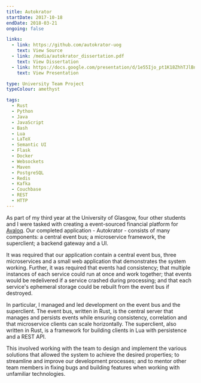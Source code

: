 ```yaml
---
title: Autokrator
startDate: 2017-10-18
endDate: 2018-03-21
ongoing: false

links:
  - link: https://github.com/autokrator-uog
    text: View Source
  - link: /media/autokrator_dissertation.pdf
    text: View Dissertation
  - link: https://docs.google.com/presentation/d/1e55Ijo_pt1K18ZhhTJlBnb1YKaaL5c-ZVjO15hiiWi8/edit?usp=sharing
    text: View Presentation

type: University Team Project
typeColour: amethyst

tags:
  - Rust
  - Python
  - Java
  - JavaScript
  - Bash
  - Lua
  - LaTeX
  - Semantic UI
  - Flask
  - Docker
  - Websockets
  - Maven
  - PostgreSQL
  - Redis
  - Kafka
  - Couchbase
  - REST
  - HTTP
---
```

As part of my third year at the University of Glasgow, four other students and I were tasked with creating a event-sourced financial platform for [Avaloq](https://avaloq.com/). Our completed application - Autokrator - consists of many components: a central event bus; a microservice framework, the superclient; a backend gateway and a UI.

It was required that our application contain a central event bus, three microservices and a small web application that demonstrates the system working. Further, it was required that events had consistency; that multiple instances of each service could run at once and work together; that events would be redelivered if a service crashed during processing; and that each service's ephemeral storage could be rebuilt from the event bus if destroyed.

In particular, I managed and led development on the event bus and the superclient. The event bus, written in Rust, is the central server that manages and persists events while ensuring consistency, correlation and that microservice clients can scale horizontally. The superclient, also written in Rust, is a framework for building clients in Lua with persistence and a REST API.

This involved working with the team to design and implement the various solutions that allowed the system to achieve the desired properties; to streamline and improve our development processes; and to mentor other team members in fixing bugs and building features when working with unfamiliar technologies.

